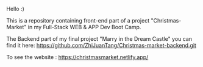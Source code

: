 Hello :)

This is a repository containing front-end part of a  project "Christmas-Market"  in my Full-Stack WEB & APP Dev Boot Camp.

The Backend part of my final project "Marry in the Dream Castle" you can find it here: https://github.com/ZhiJuanTang/Christmas-market-backend.git


To see the website : https://christmasmarket.netlify.app/
